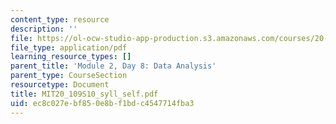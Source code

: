 ```yaml
---
content_type: resource
description: ''
file: https://ol-ocw-studio-app-production.s3.amazonaws.com/courses/20-109-laboratory-fundamentals-in-biological-engineering-spring-2010/ec8c027ebf850e8bf1bdc4547714fba3_MIT20_109S10_syll_self.pdf
file_type: application/pdf
learning_resource_types: []
parent_title: 'Module 2, Day 8: Data Analysis'
parent_type: CourseSection
resourcetype: Document
title: MIT20_109S10_syll_self.pdf
uid: ec8c027e-bf85-0e8b-f1bd-c4547714fba3
---
```


